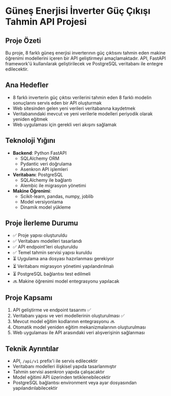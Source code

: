# Güneş Enerjisi İnverter Güç Çıkışı Tahmin API Projesi

## Proje Özeti
Bu proje, 8 farklı güneş enerjisi inverterının güç çıktısını tahmin eden makine öğrenimi modellerini içeren bir API geliştirmeyi amaçlamaktadır. API, FastAPI framework'ü kullanılarak geliştirilecek ve PostgreSQL veritabanı ile entegre edilecektir.

## Ana Hedefler
- 8 farklı inverterin güç çıktısı verilerini tahmin eden 8 farklı modelin sonuçlarını servis eden bir API oluşturmak
- Web sitesinden gelen yeni verileri veritabanına kaydetmek
- Veritabanındaki mevcut ve yeni verilerle modelleri periyodik olarak yeniden eğitmek
- Web uygulaması için gerekli veri akışını sağlamak

## Teknoloji Yığını
- **Backend**: Python FastAPI
  - SQLAlchemy ORM
  - Pydantic veri doğrulama
  - Asenkron API işlemleri
- **Veritabanı**: PostgreSQL
  - SQLAlchemy ile bağlantı
  - Alembic ile migrasyon yönetimi
- **Makine Öğrenimi**:
  - Scikit-learn, pandas, numpy, joblib
  - Model versiyonlama
  - Dinamik model yükleme

## Proje İlerleme Durumu
- ✅ Proje yapısı oluşturuldu
- ✅ Veritabanı modelleri tasarlandı
- ✅ API endpoint'leri oluşturuldu
- ✅ Temel tahmin servisi yapısı kuruldu
- ⏳ Uygulama ana dosyası hazırlanması gerekiyor
- ⏳ Veritabanı migrasyon yönetimi yapılandırılmalı
- ⏳ PostgreSQL bağlantısı test edilmeli
- 🔜 Makine öğrenimi model entegrasyonu yapılacak

## Proje Kapsamı
1. API geliştirme ve endpoint tasarımı ✅
2. Veritabanı yapısı ve veri modellerinin oluşturulması ✅
3. Mevcut model eğitim kodlarının entegrasyonu 🔜
4. Otomatik model yeniden eğitim mekanizmalarının oluşturulması
5. Web uygulaması ile API arasındaki veri alışverişinin sağlanması

## Teknik Ayrıntılar
- API, `/api/v1` prefix'i ile servis edilecektir
- Veritabanı modelleri ilişkisel yapıda tasarlanmıştır
- Tahmin servisi asenkron yapıda çalışacaktır
- Model eğitimi API üzerinden tetiklenebilecektir
- PostgreSQL bağlantısı environment veya ayar dosyasından yapılandırılabilecektir 